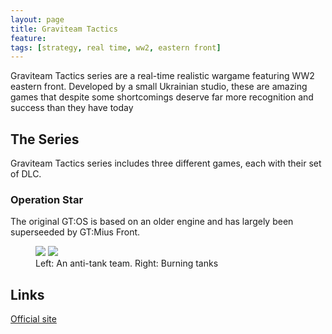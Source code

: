 ```yaml
---
layout: page
title: Graviteam Tactics
feature: 
tags: [strategy, real time, ww2, eastern front]
---
```


Graviteam Tactics series are a real-time realistic wargame featuring WW2 eastern front. Developed by a small Ukrainian studio, these are amazing games that despite some shortcomings deserve far more recognition and success than they have today

## The Series

Graviteam Tactics series includes three different games, each with their set of DLC.

### Operation Star

The original GT:OS is based on an older engine and has largely been superseeded by GT:Mius Front.

<figure class="half">
    <a href="https://steamcdn-a.akamaihd.net/steam/apps/275290/ss_ed5ba23d15f89947560cf04f3fba1f2d33ef95c2.1920x1080.jpg?t=1522626211"><img src="https://steamcdn-a.akamaihd.net/steam/apps/275290/ss_ed5ba23d15f89947560cf04f3fba1f2d33ef95c2.600x338.jpg?t=1522626211"></a>
    <a href="https://steamcdn-a.akamaihd.net/steam/apps/275290/ss_3e421326b2360033e48638a1285dbf15a1307a68.1920x1080.jpg?t=1522626211"><img src="https://steamcdn-a.akamaihd.net/steam/apps/275290/ss_3e421326b2360033e48638a1285dbf15a1307a68.600x338.jpg?t=1522626211"></a>
    <figcaption>Left: An anti-tank team. Right: Burning tanks</figcaption>
</figure>

## Links

[Official site](http://graviteam.com/)